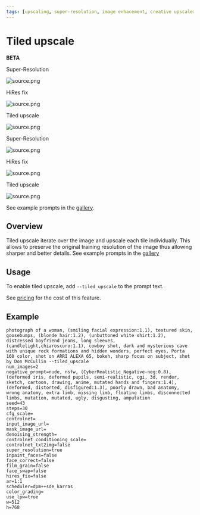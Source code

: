 ```yaml
---
tags: [upscaling, super-resolution, image enhacement, creative upscaler, clarity, magnific]
---
```

# Tiled upscale
**BETA**

<div style={{ display: "grid", 'grid-template-columns': '1fr 1fr 1fr', gap: '1.5rem' }}>
<div>
<figcaption>Super-Resolution</figcaption>

![source.png](./img/tiled-upscale/sr-1.jpeg)
</div>
<div>
<figcaption>HiRes fix</figcaption>

![source.png](./img/tiled-upscale/hiresfix-1.jpeg)
</div>
<div>
<figcaption>Tiled upscale</figcaption>

![source.png](./img/tiled-upscale/tiledupscale-1.jpeg)
</div>
</div>

<div style={{ display: "grid", 'grid-template-columns': '1fr 1fr 1fr', gap: '1.5rem' }}>
<div>
<figcaption>Super-Resolution</figcaption>

![source.png](./img/tiled-upscale/sr-1-detail.jpeg)
</div>
<div>
<figcaption>HiRes fix</figcaption>

![source.png](./img/tiled-upscale/hiresfix-1-detail.jpeg)
</div>
<div>
<figcaption>Tiled upscale</figcaption>

![source.png](./img/tiled-upscale/tiledupscale-1-detail.jpeg)
</div>
</div>

See example prompts in the [gallery](https://astria.ai/gallery?text=tiled_upscale).

## Overview
Tiled upscale iterate over the image and upscale each tile individually. This allows to preserve the original training resolution of the image thus allowing sharper and better details.
See example prompts in the [gallery](https://www.astria.ai/gallery?text=tiled_upscale)

## Usage
To enable tiled upscale, add `--tiled_upscale` to the prompt text.

See [pricing](https://www.astria.ai/pricing) for the cost of this feature.

## Example

```text
photograph of a woman, (smiling facial expression:1.1), textured skin, goosebumps, (blonde hair:1.2), (unbuttoned white shirt:1.2), distressed boyfriend jeans, long sleeves, (candlelight,chiaroscuro:1.1), cowboy shot, dark and mysterious cave with unique rock formations and hidden wonders, perfect eyes, Porta 160 color, shot on ARRI ALEXA 65, bokeh, sharp focus on subject, shot by Don McCullin --tiled_upscale
num_images=2
negative_prompt=nude, nsfw, (CyberRealistic_Negative-neg:0.8), (deformed iris, deformed pupils, semi-realistic, cgi, 3d, render, sketch, cartoon, drawing, anime, mutated hands and fingers:1.4), (deformed, distorted, disfigured:1.3), poorly drawn, bad anatomy, wrong anatomy, extra limb, missing limb, floating limbs, disconnected limbs, mutation, mutated, ugly, disgusting, amputation
seed=43
steps=30
cfg_scale=
controlnet=
input_image_url=
mask_image_url=
denoising_strength=
controlnet_conditioning_scale=
controlnet_txt2img=false
super_resolution=true
inpaint_faces=false
face_correct=false
film_grain=false
face_swap=false
hires_fix=false
ar=1:1
scheduler=dpm++sde_karras
color_grading=
use_lpw=true
w=512
h=768
```
